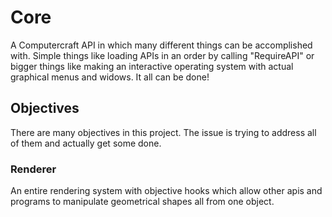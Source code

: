 # Core
A Computercraft API in which many different things can be accomplished with. Simple things like loading APIs in an order by calling "RequireAPI" or bigger things like making an interactive operating system with actual graphical menus and widows. It all can be done!

## Objectives
There are many objectives in this project. The issue is trying to address all of them and actually get some done.
### Renderer
An entire rendering system with objective hooks which allow other apis and programs to manipulate geometrical shapes all from one object. 

